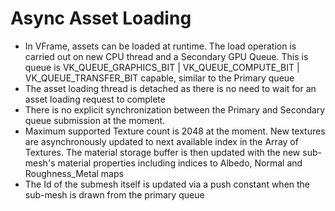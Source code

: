# Async Asset Loading
* In VFrame, assets can be loaded at runtime. The load operation is carried out on new CPU thread and a Secondary GPU Queue. This is queue is VK_QUEUE_GRAPHICS_BIT | VK_QUEUE_COMPUTE_BIT | VK_QUEUE_TRANSFER_BIT capable, similar to the Primary queue
* The asset loading thread is detached as there is no need to wait for an asset loading request to complete
* There is no explicit synchronization between the Primary and Secondary queue submission at the moment.
* Maximum supported Texture count is 2048 at the moment. New textures are asynchronously updated to next available index in the Array of Textures. The material storage buffer is then updated with the new sub-mesh's material properties including indices to Albedo, Normal and Roughness_Metal maps
* The Id of the submesh itself is updated via a push constant when the sub-mesh is drawn from the primary queue